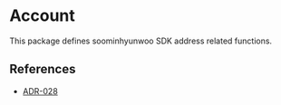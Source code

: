 # Account

This package defines soominhyunwoo SDK address related functions.

## References

+ [ADR-028](../../docs/architecture/adr-028-public-key-addresses.md)
